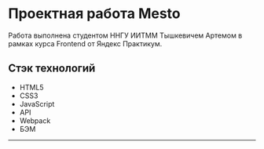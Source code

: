 # Проектная работа Mesto

Работа выполнена студентом ННГУ ИИТММ Тышкевичем Артемом в рамках курса Frontend от Яндекс Практикум.

## Стэк технологий

* HTML5
* CSS3
* JavaScript
* API
* Webpack
* БЭМ
---
